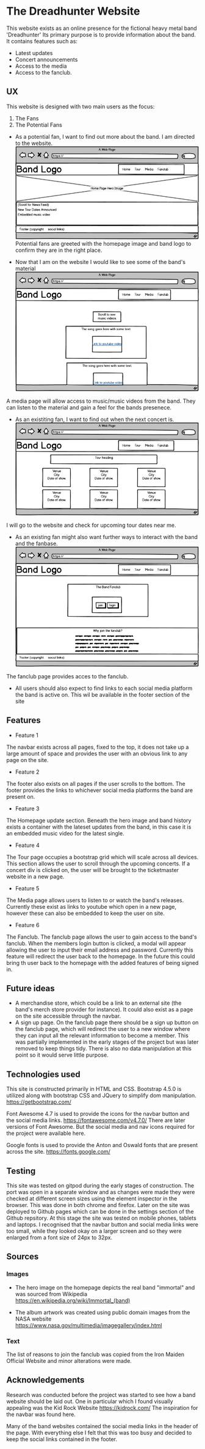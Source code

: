# The Dreadhunter Website

This website exists as an online presence for the fictional heavy metal band 'Dreadhunter'
Its primary purpose is to provide information about the band. 
It contains features such as: 

- Latest updates
- Concert announcements 
- Access to the media 
- Access to the fanclub.


## UX

This website is designed with two main users as the focus:
1. The Fans
2. The Potential Fans

- As a potential fan, I want to find out more about the band. I am directed to the website. 
![Homepage](/assets/images/wireframes/homepage.png)
Potential fans are greeted with the homepage image and band logo to confirm they are in the right place.

- Now that I am on the website I would like to see some of the band's material
![Mediapage](/assets/images/wireframes/mediapage.png)

A media page will allow access to music/music videos from the band.
They can listen to the material and gain a feel for the bands presenece.


- As an existiting fan, I want to find out when the next concert is. 
![Tour](/assets/images/wireframes/tourpage.png)

I will go to the website and check for upcoming tour dates near me.

- As an existing fan might also want further ways to interact with the band and the fanbase.
![Fanclubpage](/assets/images/wireframes/fanclubpage.png)

The fanclub page provides acces to the fanclub.

- All users should also expect to find links to each social media platform the band is active on.
This wil be available in the footer section of the site

## Features

- Feature 1

The navbar exists across all pages, fixed to the top, it does not take up a large amount of space and provides the user with an obvious link to any page on the site.

- Feature 2

The footer also exists on all pages if the user scrolls to the bottom. The footer provides the links to whichever social media platforms the band are present on.

- Feature 3 

The Homepage update section. Beneath the hero image and band history exists a container with the lateset updates from the band, in this case it is an embedded music video for the latest single.

- Feature 4 

The Tour page occupies a bootstrap grid which will scale across all devices. This section allows the user to scroll through the upcoming concerts. If a concert div is clicked on, the user will be brought to the ticketmaster website in a new page.

- Feature 5 

The Media page allows users to listen to or watch the band's releases. Currently these exist as links to youtube which open in a new page, however these can also be embedded to keep the user on site.

- Feature 6 

The Fanclub. The fanclub page allows the user to gain access to the band's fanclub. When the members login button is clicked, a modal will appear allowing the user to input their email address and password. Currently this feature will redirect the user back to the homepage. In the future this could bring th user back to the homepage with the added features of being signed in.

## Future ideas

- A merchandise store, which could be a link to an external site (the band's merch store provider for instance). It could also exist as a page on the site accessible through the navbar.
- A sign up page. On the fanclub page there should be a sign up button on the fanclub page, which will redirect the user to a new window where they can input all the relevant information to become a member. This was partially implemented in the early stages of the project but was later removed to keep things tidy. There is also no data manipulation at this point so it would serve little purpose.
                
## Technologies used

This site is constructed primarily in HTML and CSS. 
Bootstrap 4.5.0 is utilized along with bootstrap CSS and JQuery to simplify dom manipulation.
https://getbootstrap.com/

Font Awesome 4.7 is used to provide the icons for the navbar button and the social media links.
https://fontawesome.com/v4.7.0/
There are later versions of Font Awesome. But the social media and nav icons required for the project were available here.

Google fonts is used to provide the Anton and Oswald fonts that are present across the site.
https://fonts.google.com/

## Testing

This site was tested on gitpod during the early stages of construction. The port was open in a separate window and as changes were made they were checked at different screen sizes using the element inspector in the browser. This was done in both chrome and firefox.
Later on the site was deployed to Github pages which can be done in the settings section of the Github repsitory.
At this stage the site was tested on mobile phones, tablets and laptops.
I recognised that the navbar button and social media links were too small, while they looked okay on a larger screen and so they were enlarged from a font size of 24px to 32px.


## Sources

### Images
- The hero image on the homepage depicts the real band "immortal" and was sourced from Wikipedia
https://en.wikipedia.org/wiki/Immortal_(band)

- The album artwork was created using public domain images from the NASA website 
https://www.nasa.gov/multimedia/imagegallery/index.html

### Text

The list of reasons to join the fanclub was copied from the Iron Maiden Official Website and minor alterations were made.

## Acknowledgements

Research was conducted before the project was started to see how a band website should be laid out. 
One in particular which I found visually appealing was the Kid Rock Website https://kidrock.com/
The inspiration for the navbar was found here. 

Many of the band websites contained the social media links in the header of the page. With everything else I felt that this was too busy and decided to keep the social links contained in the footer.



